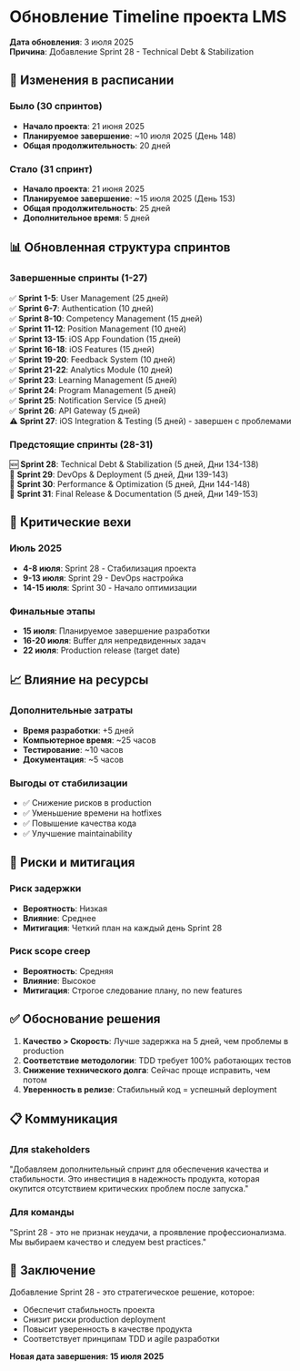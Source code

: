 # Обновление Timeline проекта LMS

**Дата обновления**: 3 июля 2025  
**Причина**: Добавление Sprint 28 - Technical Debt & Stabilization

## 📅 Изменения в расписании

### Было (30 спринтов)
- **Начало проекта**: 21 июня 2025
- **Планируемое завершение**: ~10 июля 2025 (День 148)
- **Общая продолжительность**: 20 дней

### Стало (31 спринт)
- **Начало проекта**: 21 июня 2025
- **Планируемое завершение**: ~15 июля 2025 (День 153)
- **Общая продолжительность**: 25 дней
- **Дополнительное время**: 5 дней

## 📊 Обновленная структура спринтов

### Завершенные спринты (1-27)
✅ **Sprint 1-5**: User Management (25 дней)  
✅ **Sprint 6-7**: Authentication (10 дней)  
✅ **Sprint 8-10**: Competency Management (15 дней)  
✅ **Sprint 11-12**: Position Management (10 дней)  
✅ **Sprint 13-15**: iOS App Foundation (15 дней)  
✅ **Sprint 16-18**: iOS Features (15 дней)  
✅ **Sprint 19-20**: Feedback System (10 дней)  
✅ **Sprint 21-22**: Analytics Module (10 дней)  
✅ **Sprint 23**: Learning Management (5 дней)  
✅ **Sprint 24**: Program Management (5 дней)  
✅ **Sprint 25**: Notification Service (5 дней)  
✅ **Sprint 26**: API Gateway (5 дней)  
⚠️ **Sprint 27**: iOS Integration & Testing (5 дней) - завершен с проблемами

### Предстоящие спринты (28-31)
🆕 **Sprint 28**: Technical Debt & Stabilization (5 дней, Дни 134-138)  
📅 **Sprint 29**: DevOps & Deployment (5 дней, Дни 139-143)  
📅 **Sprint 30**: Performance & Optimization (5 дней, Дни 144-148)  
📅 **Sprint 31**: Final Release & Documentation (5 дней, Дни 149-153)

## 🎯 Критические вехи

### Июль 2025
- **4-8 июля**: Sprint 28 - Стабилизация проекта
- **9-13 июля**: Sprint 29 - DevOps настройка
- **14-15 июля**: Sprint 30 - Начало оптимизации

### Финальные этапы
- **15 июля**: Планируемое завершение разработки
- **16-20 июля**: Buffer для непредвиденных задач
- **22 июля**: Production release (target date)

## 📈 Влияние на ресурсы

### Дополнительные затраты
- **Время разработки**: +5 дней
- **Компьютерное время**: ~25 часов
- **Тестирование**: ~10 часов
- **Документация**: ~5 часов

### Выгоды от стабилизации
- ✅ Снижение рисков в production
- ✅ Уменьшение времени на hotfixes
- ✅ Повышение качества кода
- ✅ Улучшение maintainability

## 🚨 Риски и митигация

### Риск задержки
- **Вероятность**: Низкая
- **Влияние**: Среднее
- **Митигация**: Четкий план на каждый день Sprint 28

### Риск scope creep
- **Вероятность**: Средняя
- **Влияние**: Высокое
- **Митигация**: Строгое следование плану, no new features

## ✅ Обоснование решения

1. **Качество > Скорость**: Лучше задержка на 5 дней, чем проблемы в production
2. **Соответствие методологии**: TDD требует 100% работающих тестов
3. **Снижение технического долга**: Сейчас проще исправить, чем потом
4. **Уверенность в релизе**: Стабильный код = успешный deployment

## 📋 Коммуникация

### Для stakeholders
"Добавляем дополнительный спринт для обеспечения качества и стабильности. Это инвестиция в надежность продукта, которая окупится отсутствием критических проблем после запуска."

### Для команды
"Sprint 28 - это не признак неудачи, а проявление профессионализма. Мы выбираем качество и следуем best practices."

## 🎯 Заключение

Добавление Sprint 28 - это стратегическое решение, которое:
- Обеспечит стабильность проекта
- Снизит риски production deployment
- Повысит уверенность в качестве продукта
- Соответствует принципам TDD и agile разработки

**Новая дата завершения: 15 июля 2025** 